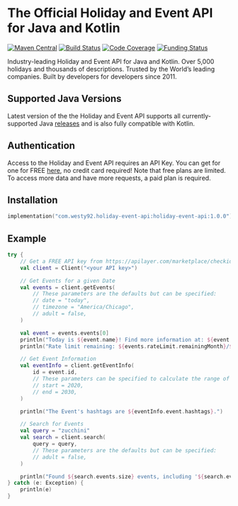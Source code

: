 # The Official Holiday and Event API for Java and Kotlin

[![Maven Central](https://img.shields.io/maven-central/v/com.westy92.holiday-event-api/holiday-event-api)](https://search.maven.org/artifact/com.westy92.holiday-event-api/holiday-event-api)
[![Build Status](https://github.com/westy92/holiday-event-api-java/actions/workflows/github-actions.yml/badge.svg)](https://github.com/westy92/holiday-event-api-java/actions)
[![Code Coverage](https://codecov.io/gh/westy92/holiday-event-api-java/branch/main/graph/badge.svg)](https://codecov.io/gh/westy92/holiday-event-api-java)
[![Funding Status](https://img.shields.io/github/sponsors/westy92)](https://github.com/sponsors/westy92)

Industry-leading Holiday and Event API for Java and Kotlin. Over 5,000 holidays and thousands of descriptions. Trusted by the World’s leading companies. Built by developers for developers since 2011.

## Supported Java Versions

Latest version of the the Holiday and Event API supports all currently-supported Java [releases](https://endoflife.date/java) and is also fully compatible with Kotlin.

## Authentication

Access to the Holiday and Event API requires an API Key. You can get for one for FREE [here](https://apilayer.com/marketplace/checkiday-api#pricing), no credit card required! Note that free plans are limited. To access more data and have more requests, a paid plan is required.

## Installation

```kotlin
implementation("com.westy92.holiday-event-api:holiday-event-api:1.0.0")
```

## Example

```kotlin
try {
    // Get a FREE API key from https://apilayer.com/marketplace/checkiday-api#pricing
    val client = Client("<your API key>")

    // Get Events for a given Date
    val events = client.getEvents(
        // These parameters are the defaults but can be specified:
        // date = "today",
        // timezone = "America/Chicago",
        // adult = false,
    )

    val event = events.events[0]
    println("Today is ${event.name}! Find more information at: ${event.url}.")
    println("Rate limit remaining: ${events.rateLimit.remainingMonth}/${events.rateLimit.limitMonth} (month).")

    // Get Event Information
    val eventInfo = client.getEventInfo(
        id = event.id,
        // These parameters can be specified to calculate the range of eventInfo.Event.Occurrences
        // start = 2020,
        // end = 2030,
    )

    println("The Event's hashtags are ${eventInfo.event.hashtags}.")

    // Search for Events
    val query = "zucchini"
    val search = client.search(
        query = query,
        // These parameters are the defaults but can be specified:
        // adult = false,
    )

    println("Found ${search.events.size} events, including '${search.events[0].name}', that match the query '${query}'.")
} catch (e: Exception) {
    println(e)
}
```
